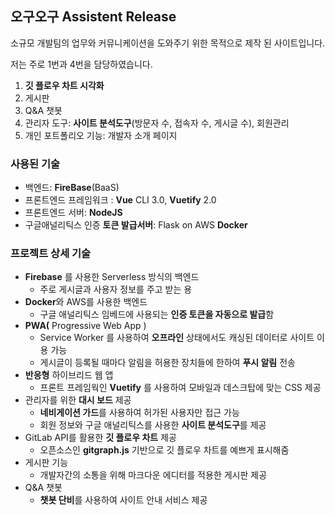 ## 오구오구 Assistent Release

소규모 개발팀의 업무와 커뮤니케이션을 도와주기 위한 목적으로 제작 된 사이트입니다. 

저는 주로 1번과 4번을 담당하였습니다.



1. **깃 플로우 차트 시각화**
2. 게시판 
3. Q&A 챗봇
4. 관리자 도구: **사이트 분석도구**(방문자 수, 접속자 수, 게시글 수), 회원관리
5. 개인 포트폴리오 기능: 개발자 소개  페이지



### 사용된 기술

- 백엔드: **FireBase**(BaaS)
- 프론트엔드 프레임워크 : **Vue** CLI 3.0, **Vuetify** 2.0
- 프론트엔드 서버:  **NodeJS**
- 구글애널리틱스 인증 **토큰 발급서버**: Flask on AWS **Docker**



### 프로젝트 상세 기술

- **Firebase** 를 사용한 Serverless 방식의 백엔드
  - 주로 게시글과 사용자 정보를 주고 받는 용
- **Docker**와 AWS를 사용한 백엔드
  - 구글 애널리틱스 임베드에 사용되는 **인증 토큰을 자동으로 발급**함
- **PWA(** Progressive Web App )
  - Service Worker 를 사용하여 **오프라인** 상태에서도 캐싱된 데이터로 사이트 이용 가능
  - 게시글이 등록될 때마다 알림을 허용한 장치들에 한하여 **푸시 알림** 전송
- **반응형** 하이브리드 웹 앱
  - 프론트 프레임웍인 **Vuetify** 를 사용하여 모바일과 데스크탑에 맞는 CSS 제공
- 관리자를 위한 **대시 보드** 제공
  - **네비게이션 가드**를 사용하여 허가된 사용자만 접근 가능
  - 회원 정보와 구글 애널리틱스를 사용한 **사이트 분석도구**를 제공
- GitLab API를 활용한 **깃 플로우 차트** 제공
  - 오픈소스인 **gitgraph.js** 기반으로 깃 플로우 차트를 예쁘게 표시해줌
- 게시판 기능
  - 개발자간의 소통을 위해 마크다운 에디터를 적용한 게시판 제공
- Q&A 챗봇
  - **챗봇 단비**를 사용하여 사이트 안내 서비스 제공
